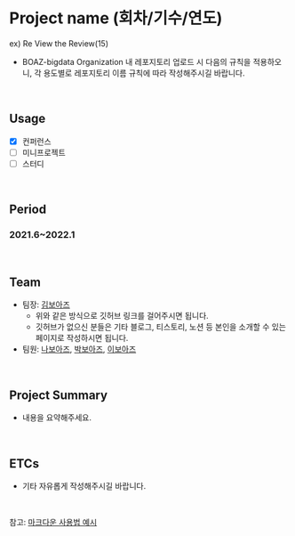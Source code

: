 # Project name (회차/기수/연도)
ex) Re View the Review(15)
- BOAZ-bigdata Organization 내 레포지토리 업로드 시 다음의 규칙을 적용하오니, 각 용도별로 레포지토리 이름 규칙에 따라 작성해주시길 바랍니다.

</br>

## Usage
- [X] 컨퍼런스
- [ ] 미니프로젝트
- [ ] 스터디

<br/>

## Period
### 2021.6~2022.1

<br/>

## Team
- 팀장: [김보아즈](https://github.com/BOAZ-bigdata/)
  * 위와 같은 방식으로 깃허브 링크를 걸어주시면 됩니다.
  * 깃허브가 없으신 분들은 기타 블로그, 티스토리, 노션 등 본인을 소개할 수 있는 페이지로 작성하시면 됩니다.
- 팀원: [나보아즈](https://github.com/BOAZ-bigdata/), [박보아즈](https://github.com/BOAZ-bigdata/), [이보아즈](https://github.com/BOAZ-bigdata/)

<br/>

## Project Summary
- 내용을 요약해주세요.

<br/>

## ETCs
- 기타 자유롭게 작성해주시길 바랍니다.

<br/>

참고: [마크다운 사용법 예시](https://theorydb.github.io/envops/2019/05/22/envops-blog-how-to-use-md/)
